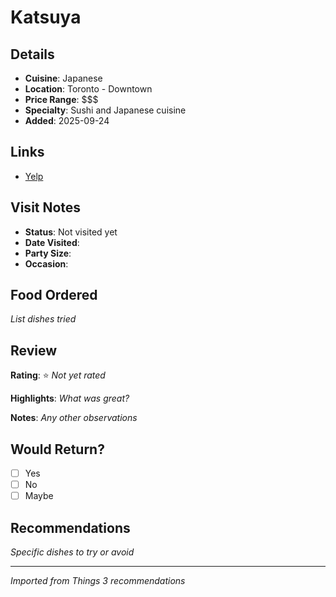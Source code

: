 # Katsuya

## Details
- **Cuisine**: Japanese
- **Location**: Toronto - Downtown
- **Price Range**: $$$
- **Specialty**: Sushi and Japanese cuisine
- **Added**: 2025-09-24

## Links
- [Yelp](https://yelp.to/Te8T3mkXel)

## Visit Notes
- **Status**: Not visited yet
- **Date Visited**:
- **Party Size**:
- **Occasion**:

## Food Ordered
*List dishes tried*

## Review
**Rating**: ⭐ *Not yet rated*

**Highlights**:
*What was great?*

**Notes**:
*Any other observations*

## Would Return?
- [ ] Yes
- [ ] No
- [ ] Maybe

## Recommendations
*Specific dishes to try or avoid*

---
*Imported from Things 3 recommendations*